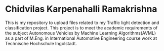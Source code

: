 # Chidvilas Karpenahalli Ramakrishna

This is my repository to upload files related to my Traffic light detection and classification project. This project is to meet the academic requirements of the subject Autonomous Vehicles by Machine Learning Algorithms(AVML) as a part of M.Eng. in International Automotive Engineering course work at Technische Hochschule Ingolstadt.
